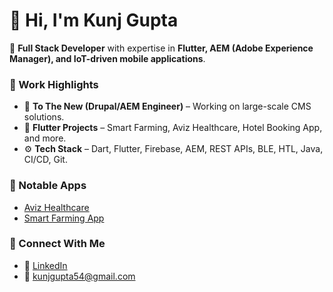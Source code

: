 # 👋 Hi, I'm Kunj Gupta

🚀 **Full Stack Developer** with expertise in **Flutter, AEM (Adobe Experience Manager), and IoT-driven mobile applications**.

### 💼 Work Highlights
- 🏢 **To The New (Drupal/AEM Engineer)** – Working on large-scale CMS solutions.
- 📱 **Flutter Projects** – Smart Farming, Aviz Healthcare, Hotel Booking App, and more.
- ⚙️ **Tech Stack** – Dart, Flutter, Firebase, AEM, REST APIs, BLE, HTL, Java, CI/CD, Git.

### 📱 Notable Apps
- [Aviz Healthcare](https://play.google.com/store/apps/developer?id=Aviz+Healthcare)
- [Smart Farming App](https://play.google.com/store/apps/details?id=com.lcaapp.irrigation)

### 📌 Connect With Me
- 💼 [LinkedIn](https://linkedin.com/in/kunj-gupta12)
- 📧 kunjgupta54@gmail.com
